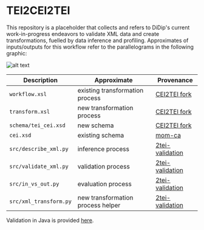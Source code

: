 # TEI2CEI2TEI
This repository is a placeholder that collects and refers to DiDip's current work-in-progress endeavors to validate XML data and create transformations, fuelled by data inference and profiling. Approximates of inputs/outputs for this workflow refer to the parallelograms in the following graphic:

![alt text](https://raw.githubusercontent.com/Didip-eu/TEI2CEI2TEI/main/workflow.svg)

| Description                       | Approximate       | Provenance |
|-----------------------------------|---------------------------------|-----------------|
| `workflow.xsl`                    | existing transformation process | [CEI2TEI fork](https://github.com/flamminger/CEI2TEI/tree/develop)      |
| `transform.xsl`                   | new transformation process      | [CEI2TEI fork](https://github.com/flamminger/CEI2TEI/tree/develop)       |
| `schema/tei_cei.xsd`              | new schema                      | [CEI2TEI fork](https://github.com/flamminger/CEI2TEI/tree/develop)        |
| `cei.xsd`                         | existing schema                 | [mom-ca](https://github.com/icaruseu/mom-ca/tree/888a9a1e92fc62fbd02efc2feceab23b7d885dc9/my/XRX/src/mom/app/cei/xsd) |
| `src/describe_xml.py`             | inference process               | [2tei-validation](https://github.com/flamminger/2tei-validation)      |
| `src/validate_xml.py`             | validation process              | [2tei-validation](https://github.com/flamminger/2tei-validation)    |
| `src/in_vs_out.py`                | evaluation process              | [2tei-validation](https://github.com/flamminger/2tei-validation)     |
| `src/xml_transform.py`            | new transformation process helper| [2tei-validation](https://github.com/flamminger/2tei-validation)     |


Validation in Java is provided [here](https://github.com/flamminger/2tei-rncValidation).
